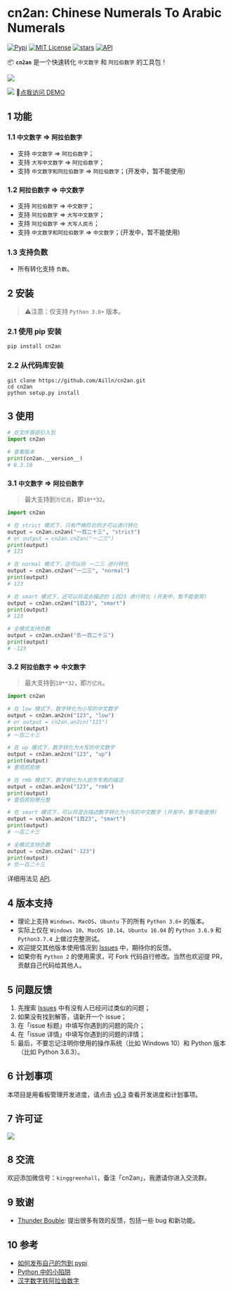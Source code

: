 # cn2an: Chinese Numerals To Arabic Numerals

[![Pypi](https://img.shields.io/pypi/v/cn2an.svg)](https://pypi.org/project/cn2an/)
[![MIT License](https://img.shields.io/badge/license-MIT-green.svg)](https://github.com/Ailln/cn2an/blob/master/LICENSE)
[![stars](https://img.shields.io/github/stars/Ailln/cn2an.svg)](https://github.com/Ailln/cn2an/stargazers)
[![API](https://img.shields.io/badge/API-reference-pink.svg)](https://github.com/Ailln/cn2an/wiki/API)

📦 **`cn2an`** 是一个快速转化 `中文数字` 和 `阿拉伯数字` 的工具包！

[![](https://award.dovolopor.com?lt=Ailln's&rt=idea&lbc=lightgray&rbc=red&ltc=red)](https://github.com/Ailln/award)

[![](./src/cn2an-site.png)](https://www.dovolopor.com/cn2an)
🔗[点我访问 DEMO](https://www.dovolopor.com/cn2an)

## 1 功能

### 1.1 `中文数字` => `阿拉伯数字`

- 支持 `中文数字` => `阿拉伯数字`；
- 支持 `大写中文数字` => `阿拉伯数字`；
- 支持 `中文数字和阿拉伯数字` => `阿拉伯数字`；(开发中，暂不能使用)

### 1.2 `阿拉伯数字` => `中文数字`

- 支持 `阿拉伯数字` => `中文数字`；
- 支持 `阿拉伯数字` => `大写中文数字`；
- 支持 `阿拉伯数字` => `大写人民币`； 
- 支持 `中文数字和阿拉伯数字` => `中文数字`；(开发中，暂不能使用)

### 1.3 支持负数

- 所有转化支持 `负数`。

## 2 安装

> ⚠️注意：仅支持 `Python 3.6+` 版本。

### 2.1 使用 pip 安装

```shell
pip install cn2an
```

### 2.2 从代码库安装

```shell
git clone https://github.com/Ailln/cn2an.git
cd cn2an
python setup.py install
```

## 3 使用

```python
# 在文件首部引入包
import cn2an

# 查看版本
print(cn2an.__version__)
# 0.3.10
```

### 3.1 `中文数字` => `阿拉伯数字`

> 最大支持到`万亿兆`，即`10**32`。

```python
import cn2an

# 在 strict 模式下，只有严格符合的才可以进行转化
output = cn2an.cn2an("一百二十三", "strict")
# or output = cn2an.cn2an("一二三")
print(output)
# 123

# 在 normal 模式下，还可以将 一二三 进行转化
output = cn2an.cn2an("一二三", "normal")
print(output)
# 123

# 在 smart 模式下，还可以将混合描述的 1百23 进行转化 (开发中，暂不能使用)
output = cn2an.cn2an("1百23", "smart")
print(output)
# 123

# 全模式支持负数
output = cn2an.cn2an("负一百二十三")
print(output)
# -123
```

### 3.2 `阿拉伯数字` => `中文数字`

> 最大支持到`10**32`，即`万亿兆`。

```python
import cn2an

# 在 low 模式下，数字转化为小写的中文数字
output = cn2an.an2cn("123", "low")
# or output = cn2an.an2cn("123")
print(output)
# 一百二十三

# 在 up 模式下，数字转化为大写的中文数字
output = cn2an.an2cn("123", "up")
print(output)
# 壹佰贰拾叁

# 在 rmb 模式下，数字转化为人民币专用的描述
output = cn2an.an2cn("123", "rmb")
print(output)
# 壹佰贰拾叁元整

# 在 smart 模式下，可以将混合描述数字转化为小写的中文数字 (开发中，暂不能使用)
output = cn2an.an2cn("1百23", "smart")
print(output)
# 一百二十三

# 全模式支持负数
output = cn2an.cn2an("-123")
print(output)
# 负一百二十三
```

详细用法见 [API](https://github.com/Ailln/cn2an/wiki/API).

## 4 版本支持

- 理论上支持 `Windows`、`MacOS`、`Ubuntu` 下的所有 `Python 3.6+` 的版本。
- 实际上仅在 `Windows 10`、`MacOS 10.14`、`Ubuntu 16.04` 的 `Python 3.6.9` 和 `Python3.7.4` 上做过完整测试。
- 欢迎提交其他版本使用情况到 [Issues](https://github.com/Ailln/cn2an/issues) 中，期待你的反馈。
- 如果你有 `Python 2` 的使用需求，可 Fork 代码自行修改。当然也欢迎提 PR，贡献自己代码给其他人。

## 5 问题反馈

1. 先搜索 [Issues](https://github.com/Ailln/cn2an/issues) 中有没有人已经问过类似的问题；
2. 如果没有找到解答，请新开一个 issue；
3. 在「issue 标题」中填写你遇到的问题的简介；
4. 在「issue 详情」中填写你遇到的问题的详情；
5. 最后，不要忘记注明你使用的操作系统（比如 Windows 10）和 Python 版本（比如 Python 3.6.3）。

## 6 计划事项

本项目是用看板管理开发进度，请点击 [v0.3](https://github.com/Ailln/cn2an/projects/1) 查看开发进度和计划事项。

## 7 许可证

[![](https://award.dovolopor.com?lt=License&rt=MIT&rbc=green)](./LICENSE)

## 8 交流

欢迎添加微信号：`kinggreenhall`，备注「cn2an」，我邀请你进入交流群。

## 9 致谢

- [Thunder Bouble](https://github.com/sfyc23): 提出很多有效的反馈，包括一些 bug 和新功能。

## 10 参考

- [如何发布自己的包到 pypi](https://www.v2ai.cn/python/2018/07/30/PY-1.html)
- [Python 中的小陷阱](https://www.v2ai.cn/python/2019/01/01/PY-6.html)
- [汉字数字转阿拉伯数字](https://www.zouyesheng.com/han-number-convert.html)
